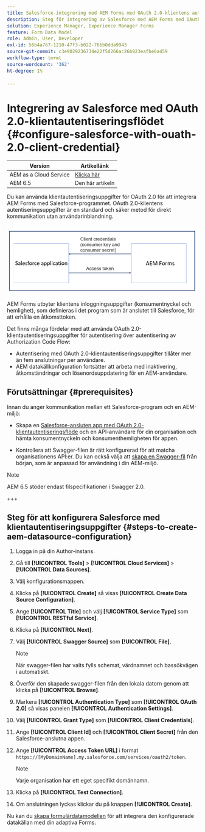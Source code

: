 ```yaml
---
title: Salesforce-integrering med AEM Forms med OAuth 2.0-klientens autentiseringsflöde
description: Steg för integrering av Salesforce med AEM Forms med OAuth 2.0-klientens autentiseringsflöde
solution: Experience Manager, Experience Manager Forms
feature: Form Data Model
role: Admin, User, Developer
exl-id: 56b4a767-1210-47f3-b022-766b0dda9943
source-git-commit: c3e9029236734e22f5d266ac26b923eafbe0a459
workflow-type: tm+mt
source-wordcount: '362'
ht-degree: 1%

---
```


# Integrering av Salesforce med OAuth 2.0-klientautentiseringsflödet {#configure-salesforce-with-ouath-2.0-client-credential}

| Version | Artikellänk |
| -------- | ---------------------------- |
| AEM as a Cloud Service | [Klicka här](https://experienceleague.adobe.com/docs/experience-manager-cloud-service/content/forms/integrate/use-form-data-model/oauth2-client-credentials-flow-for-server-to-server-integration.html?lang=sv-SE) |
| AEM 6.5 | Den här artikeln |

Du kan använda klientautentiseringsuppgifter för OAuth 2.0 för att integrera AEM Forms med Salesforce-programmet. OAuth 2.0-klientens autentiseringsuppgifter är en standard och säker metod för direkt kommunikation utan användarinblandning.

![Arbetsflöde vid inställning av kommunikation mellan AEM Forms- och Salesforce-program](/help/forms/using/assets/salesforce-workflow.png)

AEM Forms utbyter klientens inloggningsuppgifter (konsumentnyckel och hemlighet), som definieras i det program som är anslutet till Salesforce, för att erhålla en åtkomsttoken.

Det finns många fördelar med att använda OAuth 2.0-klientautentiseringsuppgifter för autentisering över autentisering av Authorization Code Flow:

* Autentisering med OAuth 2.0-klientautentiseringsuppgifter tillåter mer än fem anslutningar per användare.
* AEM datakällkonfiguration fortsätter att arbeta med inaktivering, åtkomständringar och lösenordsuppdatering för en AEM-användare.

## Förutsättningar {#prerequisites}

Innan du anger kommunikation mellan ett Salesforce-program och en AEM-miljö:

* Skapa en [Salesforce-ansluten app med OAuth 2.0-klientautentiseringsflöde](https://help.salesforce.com/s/articleView?id=sf.connected_app_client_credentials_setup.htm&amp;type=5) och en API-användare för din organisation och hämta konsumentnyckeln och konsumenthemligheten för appen.

* Kontrollera att Swagger-filen är rätt konfigurerad för att matcha organisationens API:er. Du kan också välja att [skapa en Swagger-fil](https://experienceleague.adobe.com/docs/experience-manager-learn/cloud-service/forms/integrate-with-salesforce/describe-rest-api.html?lang=sv-SE) från början, som är anpassad för användning i din AEM-miljö.
>[!NOTE]
>
> AEM 6.5 stöder endast filspecifikationer i Swagger 2.0.

+++

## Steg för att konfigurera Salesforce med klientautentiseringsuppgifter {#steps-to-create-aem-datasource-configuration}

1. Logga in på din Author-instans.
1. Gå till **[!UICONTROL Tools]** > **[!UICONTROL Cloud Services]** > **[!UICONTROL Data Sources]**.
1. Välj konfigurationsmappen.
1. Klicka på **[!UICONTROL Create]** så visas **[!UICONTROL Create Data Source Configuration]**.
1. Ange **[!UICONTROL Title]** och välj **[!UICONTROL Service Type]** som **[!UICONTROL RESTful Service]**.
1. Klicka på **[!UICONTROL Next]**.
1. Välj **[!UICONTROL Swagger Source]** som **[!UICONTROL File].**
   >[!NOTE]
   >
   > När swagger-filen har valts fylls schemat, värdnamnet och bassökvägen i automatiskt.

1. Överför den skapade swagger-filen från den lokala datorn genom att klicka på **[!UICONTROL Browse]**.
1. Markera **[!UICONTROL Authentication Type]** som **[!UICONTROL OAuth 2.0]** så visas panelen **[!UICONTROL Authentication Settings]**.
1. Välj **[!UICONTROL Grant Type]** som **[!UICONTROL Client Credentials]**.
1. Ange **[!UICONTROL Client Id]** och **[!UICONTROL Client Secret]** från den Salesforce-anslutna appen.
1. Ange **[!UICONTROL Access Token URL]** i format
   `https://[MyDomainName].my.salesforce.com/services/oauth2/token`.

   >[!NOTE]
   >
   > Varje organisation har ett eget specifikt domännamn.

1. Klicka på **[!UICONTROL Test Connection]**.
1. Om anslutningen lyckas klickar du på knappen **[!UICONTROL Create]**.

Nu kan du [skapa formulärdatamodellen](https://experienceleague.adobe.com/docs/experience-manager-65-lts/forms/form-data-model/create-form-data-models.html?lang=en) för att integrera den konfigurerade datakällan med din adaptiva Forms.
